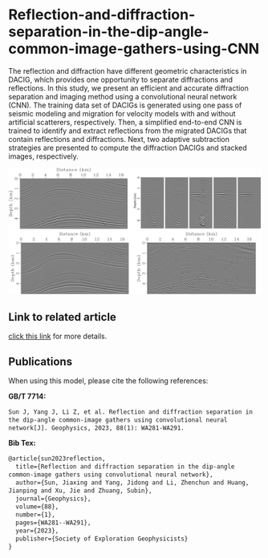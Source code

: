 # Reflection-and-diffraction-separation-in-the-dip-angle-common-image-gathers-using-CNN

The reflection and diffraction have different geometric characteristics in DACIG, which provides one opportunity to separate diffractions and reflections. In this study, we present an efficient and accurate diffraction separation and imaging method using a convolutional neural network (CNN). The training data set of DACIGs is generated using one pass of seismic modeling and migration for velocity models with and without artificial scatterers, respectively. Then, a simplified end-to-end CNN is trained to identify and extract reflections from the migrated DACIGs that contain reflections and diffractions. Next, two adaptive subtraction strategies are presented to compute the diffraction DACIGs and stacked images, respectively. 

![Index](README.assets/Index.png)

## Link to related article

[click this link](https://library.seg.org/doi/abs/10.1190/geo2022-0157.1) for more details.



## Publications

When using this model, please cite the following references:

**GB/T 7714:**

```
Sun J, Yang J, Li Z, et al. Reflection and diffraction separation in the dip-angle common-image gathers using convolutional neural network[J]. Geophysics, 2023, 88(1): WA281-WA291.
```

**Bib Tex:**

```
@article{sun2023reflection,
  title={Reflection and diffraction separation in the dip-angle common-image gathers using convolutional neural network},
  author={Sun, Jiaxing and Yang, Jidong and Li, Zhenchun and Huang, Jianping and Xu, Jie and Zhuang, Subin},
  journal={Geophysics},
  volume={88},
  number={1},
  pages={WA281--WA291},
  year={2023},
  publisher={Society of Exploration Geophysicists}
}

```
